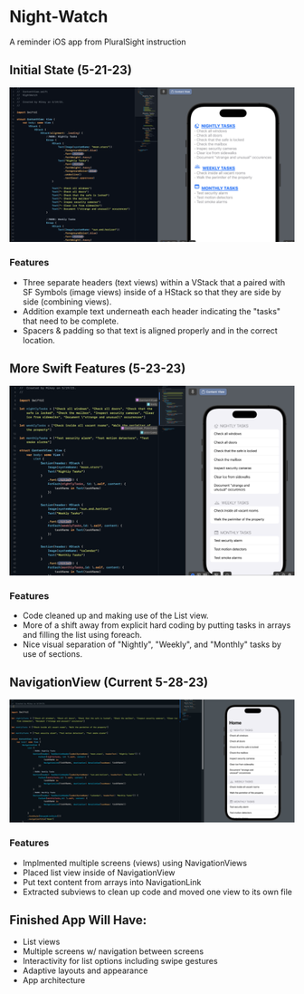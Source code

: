 # Night-Watch
A reminder iOS app from PluralSight instruction
## Initial State (5-21-23)
![Swift language on left side of screen with the iPhone simulation on the right half](/Images/initial.png)
### Features
- Three separate headers (text views) within a VStack that a paired with SF Symbols (image views) inside of a HStack so that they are side by side (combining views).
- Addition example text underneath each header indicating the "tasks" that need to be complete.
- Spacers & padding so that text is aligned properly and in the correct location.

## More Swift Features (5-23-23)
![Swift language on left side of screen with the iPhone simulation on the right half](/Images/MoreSwift.png)
### Features
- Code cleaned up and making use of the List view.
- More of a shift away from explicit hard coding by putting tasks in arrays and filling the list using foreach.
- Nice visual separation of "Nightly", "Weekly", and "Monthly" tasks by use of sections.

## NavigationView (Current 5-28-23)
![Swift language on left side of screen with the iPhone simulation on the right half](/Images/NavigationView.png)
### Features
- Implmented multiple screens (views) using NavigationViews
- Placed list view inside of NavigationView
- Put text content from arrays into NavigationLink
- Extracted subviews to clean up code and moved one view to its own file

## Finished App Will Have:
- List views
- Multiple screens w/ navigation between screens
- Interactivity for list options including swipe gestures
- Adaptive layouts and appearance
- App architecture
